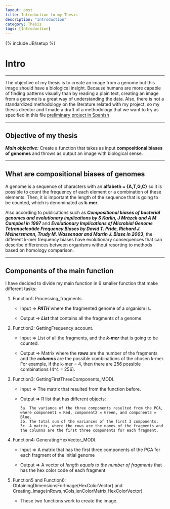 ```yaml
---
layout: post
title: Introduction to my Thesis
description: "Introduction"
category: Thesis
tags: [Introduction]
---
```

{% include JB/setup %}

# Intro

------

The objective of my thesis is to create an image from a genome but this image should have a biological insight. Because humans are more capable of finding patterns visually than by reading a plain text, creating an image from a genome is a great way of understanding the data. Also, there is not a standardized methodology on the literature related with my project, so my thesis director and I made a draft of a methodology that we want to try as specified in this file [preliminary project in Spanish](/Additional_material/Preliminary_Project_Camila_Martinez.docx)

------

## Objective of my thesis

**_Main objective:_** Create a function that takes as input **compositional biases of genomes** and throws as output an image with biological sense.

------

## What are compositional biases of genomes

A genome is a sequence of characters with an **alfabeth = {A,T,G,C}** so it is possible to count the frequency of each element or a combination of these elements. Then, it is important the length of the sequence that is going to be counted, which is denominated as **k-mer**. 

Also according to publications such as **_Compositional biases of bacterial genomes and evolutionary implications by S  Karlin, J Mrázek and A M Campbel in 1997_** and **_Evolutionary Implications of Microbial Genome Tetranucleotide Frequency Biases by David T. Pride, Richard J. Meinersmann, Trudy M. Wassenaar and Martin J. Blase in 2003_**, the different k-mer frequency biases have evolutionary consequences that can describe differences between organisms without resorting to methods based on homology comparison. 

------

## Components of the main function

I have decided to divide my main function in 6 smaller function that make different tasks:

1. Function1: Processing_fragments.
     
      * Input => **_PATH_** where the fragmented genome of a organism is.
      
      * Output => **_List_** that contains all the fragments of a genome.

2. Function2: GettingFrequency_account.
     
      * Input => List of all the fragments, and the **_k-mer_** that is going to be counted.
      
      * Output => Matrix where the **_rows_** are the number of the fragments and the **_columns_** are the possible combinations of the chosen k-mer. For example, if the k-mer = 4, then there are 256 possible combinations (4^4 = 256).

3. Function3: GettingFirstThreeComponents_MODI.
     
      * Input => The matrix that resulted from the function before.
      
      * Output => R list that has different objects:

            3a. The variance of the three components resulted from the PCA, where component1 = Red, component2 = Green, and component3 = Blue.
            3b. The total sum of the variances of the first 3 components.
            3c. A matrix, where the rows are the names of the fragments and the columns are the first three components for each fragment.

4. Function4: GeneratingHexVector_MODI.
     
      * Input => A matrix that has the first three components of the PCA for each fragment of the initial genome
      
      * Output => A vector of _length equals to the number of fragments_ that has the hex color code of each fragment

5. Function5 and Function6: ObtainingDimensionsForImage(HexColorVector) and Creating_Image(nRows,nCols,lenColorMatrix,HexColorVector)
     
      * These two functions work to create the image.













